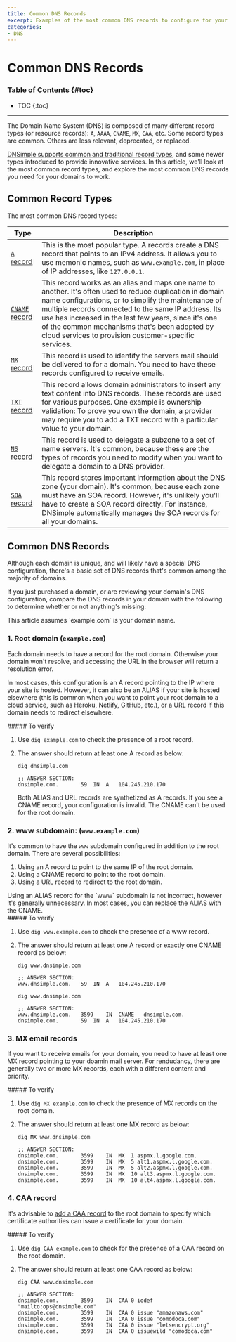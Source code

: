 ```yaml
---
title: Common DNS Records
excerpt: Examples of the most common DNS records to configure for your domain.
categories:
- DNS
---
```


# Common DNS Records

### Table of Contents {#toc}

* TOC
{:toc}

---

The Domain Name System (DNS) is composed of many different record types (or resource records): `A`, `AAAA`, `CNAME`, `MX`, `CAA`, etc. Some record types are common. Others are less relevant, deprecated, or replaced.

[DNSimple supports common and traditional record types](/articles/supported-dns-records), and some newer types introduced to provide innovative services. In this article, we'll look at the most common record types, and explore the most common DNS records you need for your domains to work.


## Common Record Types

The most common DNS record types:

| Type | Description |
|------|-------------|
| [`A` record](/articles/a-record) | This is the most popular type. A records create a DNS record that points to an IPv4 address. It allows you to use memonic names, such as `www.example.com`, in place of IP addresses, like `127.0.0.1`. |
| [`CNAME` record](/articles/a-record) | This record works as an alias and maps one name to another. It's often used to reduce duplication in domain name configurations, or to simplify the maintenance of multiple records connected to the same IP address. Its use has increased in the last few years, since it's one of the common mechanisms that's been adopted by cloud services to provision customer-specific services. |
| [`MX` record](/articles/mx-record) | This record is used to identify the servers mail should be delivered to for a domain. You need to have these records configured to receive emails. |
| [`TXT` record](/articles/txt-record) | This record allows domain administrators to insert any text content into DNS records. These records are used for various purposes. One example is ownership validation: To prove you own the domain, a provider may require you to add a TXT record with a particular value to your domain. |
| [`NS` record](/articles/ns-record) | This record is used to delegate a subzone to a set of name servers. It's common, because these are the types of records you need to modify when you want to delegate a domain to a DNS provider. |
| [`SOA` record](/articles/soa-record) | This record stores important information about the DNS zone (your domain). It's common, because each zone must have an SOA record. However, it's unlikely you'll have to create a SOA record directly. For instance, DNSimple automatically manages the SOA records for all your domains. |


## Common DNS Records

Although each domain is unique, and will likely have a special DNS configuration, there's a basic set of DNS records that's common among the majority of domains.

If you just purchased a domain, or are reviewing your domain's DNS configuration, compare the DNS records in your domain with the following to determine whether or not anything's missing:

<info>
This article assumes `example.com` is your domain name.
</info>

### 1. Root domain (`example.com`)

Each domain needs to have a record for the root domain. Otherwise your domain won't resolve, and accessing the URL in the browser will return a resolution error.

In most cases, this configuration is an A record pointing to the IP where your site is hosted. However, it can also be an ALIAS if your site is hosted elsewhere (this is common when you want to point your root domain to a cloud service, such as Heroku, Netlify, GitHub, etc.), or a URL record if this domain needs to redirect elsewhere.

<div class="section-steps" markdown="1">
##### To verify

1. Use `dig example.com` to check the presence of a root record.
1. The answer should return at least one A record as below:

    ```
    dig dnsimple.com

    ;; ANSWER SECTION:
    dnsimple.com.		59	IN	A	104.245.210.170
    ```

    <info>
    Both ALIAS and URL records are synthetized as A records.
    </info>

    <note>
    If you see a CNAME record, your configuration is invalid. The CNAME can't be used for the root domain.
    </note>
</div>

### 2. www subdomain: (`www.example.com`)

It's common to have the `www` subdomain configured in addition to the root domain. There are several possibilities:

1. Using an A record to point to the same IP of the root domain.
2. Using a CNAME record to point to the root domain.
3. Using a URL record to redirect to the root domain.

<tip>
Using an ALIAS record for the `www` subdomain is not incorrect, however it's generally unnecessary. In most cases, you can replace the ALIAS with the CNAME.
</tip>

<div class="section-steps" markdown="1">
##### To verify

1. Use `dig www.example.com` to check the presence of a www record.
1. The answer should return at least one A record or exactly one CNAME record as below:

    ```
    dig www.dnsimple.com

    ;; ANSWER SECTION:
    www.dnsimple.com.	59	IN	A	104.245.210.170
    ```

    ```
    dig www.dnsimple.com

    ;; ANSWER SECTION:
    www.dnsimple.com.	3599	IN	CNAME	dnsimple.com.
    dnsimple.com.		59	IN	A	104.245.210.170
    ```
</div>

### 3. MX email records

If you want to receive emails for your domain, you need to have at least one MX record pointing to your doamin mail server. For rendudancy, there are generally two or more MX records, each with a different content and priority.

<div class="section-steps" markdown="1">
##### To verify

1. Use `dig MX example.com` to check the presence of MX records on the root domain.
1. The answer should return at least one MX record as below:

    ```
    dig MX www.dnsimple.com

    ;; ANSWER SECTION:
    dnsimple.com.		3599	IN	MX	1 aspmx.l.google.com.
    dnsimple.com.		3599	IN	MX	5 alt1.aspmx.l.google.com.
    dnsimple.com.		3599	IN	MX	5 alt2.aspmx.l.google.com.
    dnsimple.com.		3599	IN	MX	10 alt3.aspmx.l.google.com.
    dnsimple.com.		3599	IN	MX	10 alt4.aspmx.l.google.com.
    ```
</div>

### 4. CAA record

It's advisable to [add a CAA record](/articles/caa-record) to the root domain to specify which certificate authorities can issue a certificate for your domain.

<div class="section-steps" markdown="1">
##### To verify

1. Use `dig CAA example.com` to check for the presence of a CAA record on the root domain.
1. The answer should return at least one CAA record as below:

    ```
    dig CAA www.dnsimple.com

    ;; ANSWER SECTION:
    dnsimple.com.		3599	IN	CAA	0 iodef "mailto:ops@dnsimple.com"
    dnsimple.com.		3599	IN	CAA	0 issue "amazonaws.com"
    dnsimple.com.		3599	IN	CAA	0 issue "comodoca.com"
    dnsimple.com.		3599	IN	CAA	0 issue "letsencrypt.org"
    dnsimple.com.		3599	IN	CAA	0 issuewild "comodoca.com"
    ```
</div>
